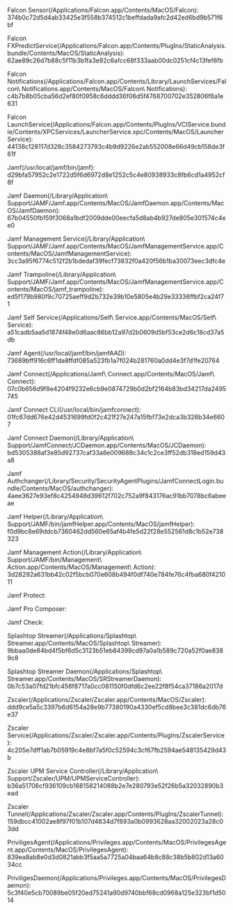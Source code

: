 Falcon Sensor(/Applications/Falcon.app/Contents/MacOS/Falcon): 
374b0c72d5d4ab33425e3f558b374512c1beffdada9afc2d42ed6bd9b571f6bf

Falcon FXPredictService(/Applications/Falcon.app/Contents/PlugIns/StaticAnalysis.bundle/Contents/MacOS/StaticAnalysis):
62ae89c26d7b88c5f11b3b1fa3e92c6afcc68f333aab00dc0251cf4c13fef6fb

Falcon Notifications(/Applications/Falcon.app/Contents/Library/LaunchServices/Falcon\ Notifications.app/Contents/MacOS/Falcon\ Notifications):
c4b7b8b05cba56d2ef80f0958c6dddd36f06d5f4768700702e352806f6a1e631

Falcon LaunchService(/Applications/Falcon.app/Contents/PlugIns/VCIService.bundle/Contents/XPCServices/LauncherService.xpc/Contents/MacOS/LauncherService):
44138c128117d328c3584273793c4b9d9226e2ab552008e66d49cb158de3f61f

Jamf(/usr/local/jamf/bin/jamf):
d29bfa57952c2e1722d5f6d6972d8e1252c5c4e80938933c8fb6cd1a4952cf8f

Jamf Daemon(/Library/Application\ Support/JAMF/Jamf.app/Contents/MacOS/JamfDaemon.app/Contents/MacOS/JamfDaemon):
67b04550fb159f3068a1bdf2009dde00eecfa5d8ab4b927de805e301574c4ee0

Jamf Management Service(/Library/Application\ Support/JAMF/Jamf.app/Contents/MacOS/JamfManagementService.app/Contents/MacOS/JamfManagementService):
3cc3a95f6774c512f2b1bdedaf39fecf73832f0a420f56b1ba30073eec3dfc4e

Jamf Trampoline(/Library/Application\ Support/JAMF/Jamf.app/Contents/MacOS/JamfManagementService.app/Contents/MacOS/jamf_trampoline):
ed5f179b980f9c70725aeff9d2b732e39b10e5805e4b29e33336ffbf2ca24f71

Jamf Self Service(/Applications/Self\ Service.app/Contents/MacOS/Self\ Service):
a51cadb5aa5d1874f48e0d6aac86bb12a97d2b0609d5bf53ce2d6c18cd37a5db

Jamf Agent(/usr/local/jamf/bin/jamfAAD):
73689bff916c6ff1da8ffdf085a523fb1a7f024b281760a0dd4e3f7d1fe20764

Jamf Connect(/Applications/Jamf\ Connect.app/Contents/MacOS/Jamf\ Connect):
07c0b656d9f8e4204f9232e6cb9e0874729b0d2bf2164b83bd34217da2495745

Jamf Connect CLI(/usr/local/bin/jamfconnect):
01fc67dd676e42d4531699fd0f2c421f27e247a15fbf73e2dca3b326b34e6607

Jamf Connect Daemon(/Library/Application\ Support/JamfConnect/JCDaemon.app/Contents/MacOS/JCDaemon):
bd5305388af3e85d92737caf33a8e009688c34c1c2ce3ff52db318ed159d43a8

Jamf Authchanger(/Library/Security/SecurityAgentPlugins/JamfConnectLogin.bundle/Contents/MacOS/authchanger):
4aee3627e93ef8c4254948d39612f702c752a9f843176ac91bb7078bc6abeeae

Jamf Helper(/Library/Application\ Support/JAMF/bin/jamfHelper.app/Contents/MacOS/jamfHelper):
f0d9bc8e69ddcb7360462dd560e65af4b4fe5d22f28e552561d8c1b52e738323

Jamf Management Action(/Library/Application\ Support/JAMF/bin/Management\ Action.app/Contents/MacOS/Management\ Action):
3d28292a631bb42c02f5bcb070e608b494f0df740e784fe76c4fba680f421011

Jamf Protect:

Jamf Pro Composer:

Jamf Check:

Splashtop Streamer(/Applications/Splashtop\ Streamer.app/Contents/MacOS/Splashtop\ Streamer):
9bbaa0de84bd4f5bf6d5c3123b51eb84399cd97a0a1b589c720a52f0ae8389c8

Splashtop Streamer Daemon(/Applications/Splashtop\ Streamer.app/Contents/MacOS/SRStreamerDaemon):
0b7c53a07fd21bfc456f8717a0cc081150f0dfd6c2ee22f8f54ca37186a2017d

Zscaler(/Applications/Zscaler/Zscaler.app/Contents/MacOS/Zscaler):
ddd9ce5a5c3397b6d6154a28e9b77380190a4330ef5cd8bee3c381dc6db76e37

Zscaler Service(/Applications/Zscaler/Zscaler.app/Contents/PlugIns/ZscalerService):
4c205e7dff1ab7b05919c4e8bf7a5f0c52594c3cf67fb2594ae548135429d43b

Zscaler UPM Service Controller(/Library/Application\ Support/Zscaler/UPM/UPMServiceController):
b36a51706cf936109cb168158214088b2e7e280793e52f26b5a32032890b3ead

Zscaler Tunnel(/Applications/Zscaler/Zscaler.app/Contents/PlugIns/ZscalerTunnel):
159dbcc41002ae8f97f01b107d4834d7f893a0b0993628aa32002023a28c03dd

PriviligesAgent(/Applications/Privileges.app/Contents/MacOS/PrivilegesAgent.app/Contents/MacOS/PrivilegesAgent):
839ea8ab8e0d3d0821abb3f5aa5a7725a04baa64b8c88c38b5b802d13a6034cc

PriviligesDaemon(/Applications/Privileges.app/Contents/MacOS/PrivilegesDaemon):
5c3f40e5cb70089be05f20ed75241a90d9740bbf68cd0968a125e323bf1d5014






